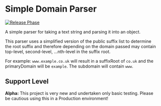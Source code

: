 # Simple Domain Parser
[![Release Phase](https://img.shields.io/badge/Release_Phase-alpha-critical.svg)](#support-level)

A simple parser for taking a text string and parsing it into an object.

This parser uses a simplified version of the public suffix list to determine the root suffix and therefore depending on the domain passed may contain top-level, second-level, ...nth-level in the suffix root.

For example:
`www.example.co.uk` will result in a suffixRoot of `co.uk` and the primaryDomain will be `example`.  The subdomain will contain `www`.

## Support Level
**Alpha:** This project is very new and undertaken only basic testing.  Please be cautious using this in a Production environment!